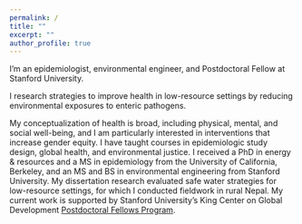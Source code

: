 ```yaml
---
permalink: /
title: ""
excerpt: ""
author_profile: true
---
```


I’m an epidemiologist, environmental engineer, and Postdoctoral Fellow at Stanford University.

I research strategies to improve health in low-resource settings by reducing environmental exposures to enteric pathogens. 

My conceptualization of health is broad, including physical, mental, and social well-being, and I am particularly interested in interventions that increase gender equity. I have taught courses in epidemiologic study design, global health, and environmental justice. I received a PhD in energy & resources and a MS in epidemiology from the University of California, Berkeley, and an MS and BS in environmental engineering from Stanford University. My dissertation research evaluated safe water strategies for low-resource settings, for which I conducted fieldwork in rural Nepal. My current work is supported by Stanford University’s King Center on Global Development [Postdoctoral Fellows Program](https://kingcenter.stanford.edu/leadership-and-staff/postdoctoral-fellows).
